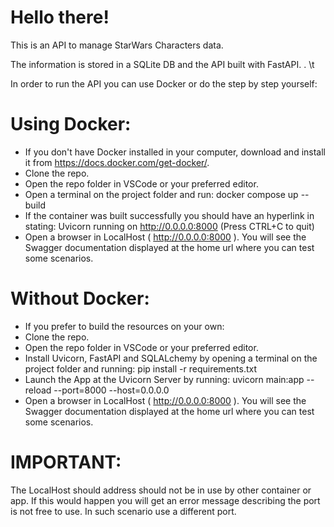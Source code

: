 # Hello there! 

This is an API to manage StarWars Characters data. 

The information is stored in a SQLite DB and the API built with FastAPI.
.
\t

In order to run the API you can use Docker or do the step by step yourself:

# Using Docker:
- If you don't have Docker installed in your computer, download and install it from https://docs.docker.com/get-docker/.
- Clone the repo.
- Open the repo folder in VSCode or your preferred editor.
- Open a terminal on the project folder and run:  docker compose up --build
- If the container was built successfully you should have an hyperlink in stating:  Uvicorn running on http://0.0.0.0:8000 (Press CTRL+C to quit)
- Open a browser in LocalHost ( http://0.0.0.0:8000 ). You will see the Swagger documentation displayed at the home url where you can test some scenarios.


# Without Docker:
- If you prefer to build the resources on your own:
- Clone the repo.
- Open the repo folder in VSCode or your preferred editor.
- Install Uvicorn, FastAPI and SQLALchemy by opening a terminal on the project folder and running: pip install -r requirements.txt
- Launch the App at the Uvicorn Server by running:   uvicorn main:app --reload  --port=8000 --host=0.0.0.0
- Open a browser in LocalHost ( http://0.0.0.0:8000 ). You will see the Swagger documentation displayed at the home url where you can test some scenarios.


# IMPORTANT:   
The LocalHost should address should not be in use by other container or app. If this would happen  you will get an error message describing the port is not free to use. In such scenario use a different port.

